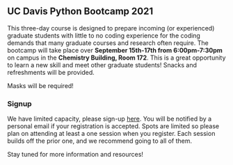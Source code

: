 ## UC Davis Python Bootcamp 2021

This three-day course is designed to prepare incoming (or experienced) graduate students with little to no coding experience for the coding demands that many graduate courses and research often require. The bootcamp will take place over **September 15th-17th from 6:00pm-7:30pm** on campus in the **Chemistry Building, Room 172**. This is a great opportunity to learn a new skill and meet other graduate students! Snacks and refreshments will be provided.

Masks will be required!


### Signup

We have limited capacity, please sign-up [here](https://docs.google.com/forms/d/1vx4OIztsbECXP1IVfocsHuFJhJrjm4JPNt8EEJfW02c/). You will be notified by a personal email if your registration is accepted. Spots are limited so please plan on attending at least a one session when you register. Each session builds off the prior one, and we recommend going to all of them.


Stay tuned for more information and resources!

